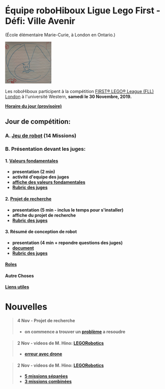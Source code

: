 # Équipe roboHiboux Ligue Lego First - Défi: Ville Avenir 
(École élémentaire Marie-Curie, à London en Ontario.)

![image](logo1.png)

Les roboHiboux participent à la compétition [FIRST® LEGO® League (FLL) London](https://www.eng.uwo.ca/outreach/first-robotics/lego-league/) à l'université Western, <b>samedi le 30 Novembre, 2019<b/>.

[Horaire du jour (provisoire)](https://www.eng.uwo.ca/outreach/first-robotics/lego-league/Tentative-Event-Schedule-2019.pdf)

## Jour de compétition:

### A. [Jeu de robot](jeudurobot.md) (14 Missions)

### B. Présentation devant les juges:

#### 1. [Valeurs fondamentales](valeurs.md)
* presentation (2 min)
* activité d'equipe des juges
* [affiche des valeurs fondamentales](http://flltutorials.com/translations/en-us/CoreValues/CVPoster.pdf)
* [Rubric des juges](rubricsValues.pdf)

#### 2. [Projet de recherche](projet.md)
* presentation (5 min - inclus le temps pour s'installer)
* affiche du projet de recherche
* [Rubric des juges](rubricsProject.pdf)

#### 3. Résumé de conception de robot
* presentation (4 min + repondre questions des juges)
* [document](https://drive.google.com/file/d/1VC3oS6zkFRucYmjoOFKwcpcF8nQUieVT/view)
* [Rubric des juges](rubricsRobotDesign.pdf)

#### [Roles](roles.md)

#### Autre Choses

[Liens utiles](liens.md)

# Nouvelles 
> #### 4 Nov - Projet de recherche
> * on commence a trouver un [problème](projet.md) a resoudre

> #### 2 Nov - videos de M. Hino: [LEGORobotics](https://www.youtube.com/channel/UCvuw_UluXNRPKhqK5GU8SrQ/videos)
> * [erreur avec drone](https://www.youtube.com/watch?v=-bktRKjIdIE)

> #### 2 Nov - videos de M. Hino: [LEGORobotics](https://www.youtube.com/channel/UCvuw_UluXNRPKhqK5GU8SrQ/videos)
> * [5 missions séparées](https://www.youtube.com/watch?v=dAlKqZBOkeo)
> * [3 missions combinées](https://www.youtube.com/watch?v=gxRV948MMsE)
